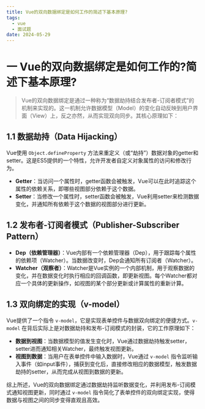 ```yaml
---
title: Vue的双向数据绑定是如何工作的简述下基本原理?
tags:
  - vue
  - 面试题
date: 2024-05-29
---
```

# 一 Vue的双向数据绑定是如何工作的?简述下基本原理?

> Vue的双向数据绑定是通过一种称为“数据劫持结合发布者-订阅者模式”的机制来实现的。这一机制允许数据模型（Model）的变化自动反映到用户界面（View）上，反之亦然，从而实现双向同步。其核心原理如下：

## 1.1 数据劫持（Data Hijacking）

Vue使用 `Object.defineProperty` 方法来重定义（或“劫持”）数据对象的getter和setter。这是ES5提供的一个特性，允许开发者自定义对象属性的访问和修改行为。

- **Getter**：当访问一个属性时，getter函数会被触发，Vue可以在此时追踪这个属性的依赖关系，即哪些视图部分依赖于这个数据。
- **Setter**：当修改一个属性时，setter函数会被触发，Vue利用setter来检测数据变化，并通知所有依赖于这个数据的视图部分进行更新。

## 1.2 发布者-订阅者模式（Publisher-Subscriber Pattern）

- **Dep（依赖管理器）**：Vue内部有一个依赖管理器（Dep），用于跟踪每个属性的依赖项（Watcher）。当数据改变时，Dep会通知所有订阅者（Watcher）。
- **Watcher（观察者）**：Watcher是Vue实例的一个内部机制，用于观察数据的变化，并在数据变化时执行相应的回调函数，即更新视图。每个Watcher都对应一个具体的更新操作，如视图的某个部分更新或计算属性的重新计算。

## 1.3 双向绑定的实现（v-model）

Vue提供了一个指令 `v-model`，它是实现表单控件与数据双向绑定的便捷方式。`v-model` 在背后实际上是对数据劫持和发布-订阅模式的封装，它的工作原理如下：

- **数据到视图**：当数据模型的值发生变化时，Vue通过数据劫持触发setter，setter进而通知相关Watcher，最终触发视图更新。
- **视图到数据**：当用户在表单控件中输入数据时，Vue通过 `v-model` 指令监听输入事件（如input事件），捕获到变化后，直接修改相应的数据模型，触发数据劫持的setter，从而完成从视图到数据的更新。

综上所述，Vue的双向数据绑定通过数据劫持监听数据变化，并利用发布-订阅模式通知视图更新，同时通过 `v-model` 指令简化了表单控件的双向绑定实现，使得数据与视图之间的同步变得直观且高效。